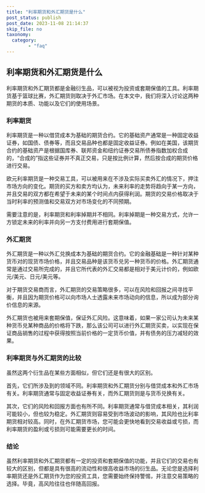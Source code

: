 ```yaml
---
title: "利率期货和外汇期货是什么"
post_status: publish
post_date: 2023-11-08 21:14:37
skip_file: no
taxonomy:
  category:
        - "faq"
---
```


## 利率期货和外汇期货是什么

利率期货和外汇期货都是金融衍生品，可以被视为投资或套期保值的工具。利率期货基于篮球比赛，外汇期货则取决于外汇市场。在本文中，我们将深入讨论这两种期货的本质、功能以及它们的使用场景。

### 利率期货

利率期货是一种以借贷成本为基础的期货合约。它的基础资产通常是一种固定收益证券，如国债、债券等，而且交易品种也都是固定收益证券。例如在美国，该期货合约的基础资产是根据国库券、联邦资金和纽约证券交易所债券指数加权合成的，“合成的”指这些证券并不真正交易，只是按比例计算，然后按合成的期货价格进行交易。

欧元利率期货是一种交易工具，可以被用来在不涉及实际买卖外汇的情况下，押注市场方向的变化。期货的买方和卖方均认为，未来利率的走势将趋向于某一方向，并且交易的双方都在希望于未来的某个时间点内获得利润。期货的交易价格取决于当时利率的预测值和交易双方对市场变化的不同预期。

需要注意的是，利率期货和利率掉期并不相同。利率掉期是一种交易方式，允许一方锁定未来的利率并向另一方支付费用进行套期保值。

### 外汇期货

外汇期货是一种以外汇兑换成本为基础的期货合约。它的金融基础是一种针对某种货币对的现货市场价格，并且交易品种是该货币兑另一种货币的价格。外汇期货通常是通过交易所完成的，并且它所代表的外汇交易都是相对于美元计价的，例如欧元/美元、日元/美元等。

对于期货交易商而言，外汇期货的交易策略很多，可以在风险和回报之间寻找平衡，并且因为期货价格可以向市场人士透露未来市场动向的信息，所以成为部分询价信息的来源。

外汇期货也被用来套期保值，保证外汇风险。这意味着，如果一家公司认为未来某种货币兑某种商品的价格将下跌，那么该公司可以进行外汇期货买卖，以实现在保证商品销售的过程中获得按照当前价格的一定货币价值，并有债务的压力减轻的效果。

### 利率期货与外汇期货的比较

虽然这两个衍生品在某些方面相似，但它们还是有很大的区别。

首先，它们所涉及到的领域不同。利率期货和外汇期货分别与借贷成本和外汇市场有关。利率期货通常与固定收益证券有关，而外汇期货则是与货币兑换有关。

其次，它们的风险和回报方面也有所不同。利率期货通常与借贷成本相关，其利润可能较小，但也较为稳定。外汇期货则容易受到市场波动的影响，其风险也比利率期货相对较高。同时，在外汇期货市场，您可能会更快地看到交易收益或亏损，而利率期货的盈利或亏损则可能需要更长的时间。

### 结论

虽然利率期货和外汇期货都有一定的投资和套期保值的功能，并且它们的交易也有较大的区别，但都是具有很高的流动性和很高收益市场的衍生品。无论您是选择利率期货还是外汇期货作为您的投资工具，您需要始终保持警惕，并注意交易策略的选择。毕竟，高风险往往也伴随高回报。
